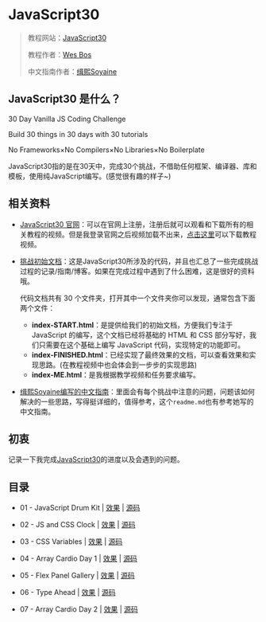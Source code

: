 # JavaScript30

> 教程网站：[JavaScript30](https://javascript30.com/)
>
> 教程作者：[Wes Bos](https://github.com/wesbos)
>
> 中文指南作者：[缉熙Soyaine](https://github.com/soyaine)

## JavaScript30 是什么？

 30 Day Vanilla JS Coding Challenge

Build 30 things in 30 days with 30 tutorials

No Frameworks×No Compilers×No Libraries×No Boilerplate

JavaScript30指的是在30天中，完成30个挑战，不借助任何框架、编译器、库和模板，使用纯JavaScript编写。(感觉很有趣的样子~)

## 相关资料

* [JavaScript30 官网](https://javascript30.com/)：可以在官网上注册，注册后就可以观看和下载所有的相关教程的视频。但是我登录官网之后视频加载不出来，[点击这里](https://github.com/soyaine/JavaScript30/issues/3)可以下载教程视频。

* [挑战初始文档](https://github.com/wesbos/JavaScript30)：这是JavaScript30所涉及的代码，并且也汇总了一些完成挑战过程的记录/指南/博客。如果在完成过程中遇到了什么困难，这是很好的资料哦。

  代码文档共有 30 个文件夹，打开其中一个文件夹你可以发现，通常包含下面两个文件：

  - **index-START.html**：是提供给我们的初始文档，方便我们专注于 JavaScript 的编写，这个文档已经将基础的 HTML 和 CSS 部分写好，我们只需要在这个基础上编写 JavaScript 代码，实现特定的功能即可。
  - **index-FINISHED.html**：已经实现了最终效果的文档，可以查看效果和实现思路。(在教程视频中也会体会到一步步的实现思路)
  - **index-ME.html**：是我根据教学视频和任务要求编写。

* [缉熙Soyaine编写的中文指南](https://github.com/soyaine/JavaScript30)：里面会有每个挑战中注意的问题，问题该如何解决的一些思路，写得挺详细的，值得参考，这个`readme.md`也有参考她写的中文指南。

## 初衷

记录一下我完成[JavaScript30](https://javascript30.com/)的进度以及会遇到的问题。

## 目录

* 01 - JavaScript Drum Kit | [效果](https://miraclezys.github.io/JavaScript30/01%20-%20JavaScript%20Drum%20Kit/index-ME.html) | [源码](https://github.com/miraclezys/JavaScript30/tree/master/01%20-%20JavaScript%20Drum%20Kit)

* 02 - JS and CSS Clock | [效果](https://miraclezys.github.io/JavaScript30/02%20-%20JS%20and%20CSS%20Clock/index-ME.html) | [源码](https://github.com/miraclezys/JavaScript30/tree/master/02%20-%20JS%20and%20CSS%20Clock)

* 03 - CSS Variables | [效果](https://miraclezys.github.io/JavaScript30/03%20-%20CSS%20Variables/index-ME.html) | [源码](https://github.com/miraclezys/JavaScript30/tree/master/03%20-%20CSS%20Variables)

* 04 - Array Cardio Day 1 | [效果](https://miraclezys.github.io/JavaScript30/04%20-%20Array%20Cardio%20Day%201/index-ME.html) | [源码](https://github.com/miraclezys/JavaScript30/tree/master/04%20-%20Array%20Cardio%20Day%201)

* 05 - Flex Panel Gallery | [效果](https://miraclezys.github.io/JavaScript30/05%20-%20Flex%20Panel%20Gallery/index-ME.html) | [源码](https://github.com/miraclezys/JavaScript30/tree/master/05%20-%20Flex%20Panel%20Gallery)

* 06 - Type Ahead | [效果](https://miraclezys.github.io/JavaScript30/06%20-%20Type%20Ahead/index-ME.html) | [源码](https://github.com/miraclezys/JavaScript30/tree/master/06%20-%20Type%20Ahead)

* 07 - Array Cardio Day 2 | [效果](https://miraclezys.github.io/JavaScript30/07%20-%20Array%20Cardio%20Day%202/index-ME.html) | [源码](https://github.com/miraclezys/JavaScript30/tree/master/07%20-%20Array%20Cardio%20Day%202)

  ​